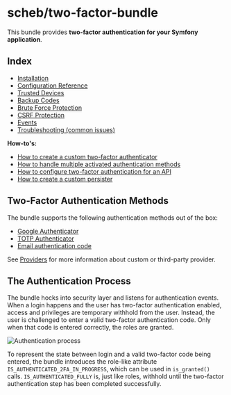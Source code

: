 scheb/two-factor-bundle
=======================

This bundle provides **two-factor authentication for your Symfony application**.

## Index

- [Installation](installation.md)
- [Configuration Reference](configuration.md)
- [Trusted Devices](trusted_device.md)
- [Backup Codes](backup_codes.md)
- [Brute Force Protection](brute_force_protection.md)
- [CSRF Protection](csrf_protection.md)
- [Events](events.md)
- [Troubleshooting (common issues)](troubleshooting.md)

**How-to's:**

- [How to create a custom two-factor authenticator](providers/custom.md)
- [How to handle multiple activated authentication methods](multi_authentication.md)
- [How to configure two-factor authentication for an API](api.md)
- [How to create a custom persister](persister.md)


## Two-Factor Authentication Methods

The bundle supports the following authentication methods out of the box:

  - [Google Authenticator](providers/google.md)
  - [TOTP Authenticator](providers/totp.md)
  - [Email authentication code](providers/email.md)

See [Providers](providers/index.md) for more information about custom or third-party provider.


## The Authentication Process

The bundle hocks into security layer and listens for authentication events. When a login happens and the user has
two-factor authentication enabled, access and privileges are temporary withhold from the user. Instead, the user is
challenged to enter a valid two-factor authentication code. Only when that code is entered correctly, the roles are
granted.

![Authentication process](authentication-process.png)

To represent the state between login and a valid two-factor code being entered, the bundle introduces the role-like
attribute `IS_AUTHENTICATED_2FA_IN_PROGRESS`, which can be used in `is_granted()` calls. `IS_AUTHENTICATED_FULLY` is,
just like roles, withhold until the two-factor authentication step has been completed successfully.
